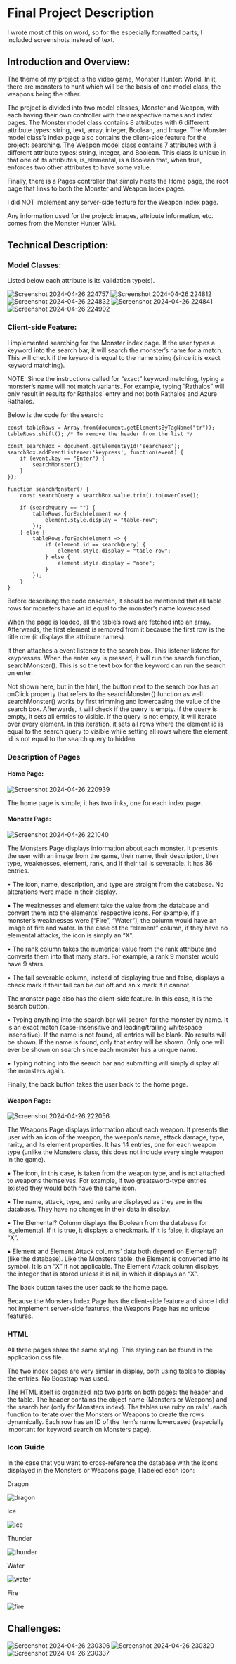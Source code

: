 <h1>Final Project Description</h1>
<p>I wrote most of this on word, so for the especially formatted parts, I included screenshots instead of text.</p>

<h2>Introduction and Overview:</h2>
<p>The theme of my project is the video game, Monster Hunter: World. In it, there are monsters to hunt which will be the basis of one model class, the weapons being the other.</p>
<p>The project is divided into two model classes, Monster and Weapon, with each having their own controller with their respective names and index pages. The Monster model class contains 8 attributes with 6 different attribute types: string, text, array, integer, Boolean, and Image. The Monster model class’s index page also contains the client-side feature for the project: searching. The Weapon model class contains 7 attributes with 3 different attribute types: string, integer, and Boolean. This class is unique in that one of its attributes, is_elemental, is a Boolean that, when true, enforces two other attributes to have some value.</p>
<p>Finally, there is a Pages controller that simply hosts the Home page, the root page that links to both the Monster and Weapon Index pages.</p>
<p>I did NOT implement any server-side feature for the Weapon Index page.</p> 

<p>Any information used for the project: images, attribute information, etc. comes from the Monster Hunter Wiki.</p> 


<h2>Technical Description:</h2>
<h3>Model Classes:</h3>
<p>Listed below each attribute is its validation type(s).</p>

![Screenshot 2024-04-26 224757](https://github.com/rarainey/final-project-3081/assets/143568348/81be36cd-fb17-4a80-977e-4f10a784f802)
![Screenshot 2024-04-26 224812](https://github.com/rarainey/final-project-3081/assets/143568348/d63dd692-5e5a-4b00-ae4e-e3466c824e19)
![Screenshot 2024-04-26 224832](https://github.com/rarainey/final-project-3081/assets/143568348/8a7f3388-da7a-4ba7-8df8-4d86d49ad15e)
![Screenshot 2024-04-26 224841](https://github.com/rarainey/final-project-3081/assets/143568348/292228d2-a016-4de5-bb05-c901408d6138)
![Screenshot 2024-04-26 224902](https://github.com/rarainey/final-project-3081/assets/143568348/4c2030d8-037a-4456-9b5a-71259ef384c1)

<h3>Client-side Feature:</h3>
<p>I implemented searching for the Monster index page. If the user types a keyword into the search bar, it will search the monster’s name for a match. This will check if the keyword is equal to the name string (since it is exact keyword matching).</p>
<p>NOTE: Since the instructions called for “exact” keyword matching, typing a monster’s name will not match variants. For example, typing “Rathalos” will only result in results for Rathalos’ entry and not both Rathalos and Azure Rathalos.</p>
<p>Below is the code for the search: </p>

    const tableRows = Array.from(document.getElementsByTagName("tr"));
    tableRows.shift(); /* To remove the header from the list */

    const searchBox = document.getElementById('searchBox');
    searchBox.addEventListener('keypress', function(event) {
        if (event.key == "Enter") {
            searchMonster();
        }
    });

    function searchMonster() {
        const searchQuery = searchBox.value.trim().toLowerCase();

        if (searchQuery == "") {
            tableRows.forEach(element => {
                element.style.display = "table-row";
            });
        } else {
            tableRows.forEach(element => {
                if (element.id == searchQuery) {
                    element.style.display = "table-row"; 
                } else {
                    element.style.display = "none"; 
                }
            });
        }
    }

<p>Before describing the code onscreen, it should be mentioned that all table rows for monsters have an id equal to the monster’s name lowercased.</p>
<p>When the page is loaded, all the table’s rows are fetched into an array. Afterwards, the first element is removed from it because the first row is the title row (it displays the attribute names).</p>
<p>It then attaches a event listener to the search box. This listener listens for keypresses. When the enter key is pressed, it will run the search function, searchMonster(). This is so the text box for the keyword can run the search on enter.</p>
<p>Not shown here, but in the html, the button next to the search box has an onClick property that refers to the searchMonster() function as well. 
searchMonster() works by first trimming and lowercasing the value of the search box. Afterwards, it will check if the query is empty. If the query is empty, it sets all entries to visible. If the query is not empty, it will iterate over every element. In this iteration, it sets all rows where the element id is equal to the search query to visible while setting all rows where the element id is not equal to the search query to hidden.</p>

<h3>Description of Pages</h3>
<h4>Home Page:</h4>

![Screenshot 2024-04-26 220939](https://github.com/rarainey/final-project-3081/assets/143568348/53e80fe1-b620-4bc2-9176-0337dd8fbe5f)
<p>The home page is simple; it has two links, one for each index page.</p>

<h4>Monster Page:</h4>

 ![Screenshot 2024-04-26 221040](https://github.com/rarainey/final-project-3081/assets/143568348/8b5ed9a5-d862-4bdb-b018-2e32eee95d0e)
<p>The Monsters Page displays information about each monster. It presents the user with an image from the game, their name, their description, their type, weaknesses, element, rank, and if their tail is severable. It has 36 entries.</p>
<p>•	The icon, name, description, and type are straight from the database. No alterations were made in their display.</p>
<p>•	The weaknesses and element take the value from the database and convert them into the elements’ respective icons. For example, if a monster’s weaknesses were [“Fire”, “Water”], the column would have an image of fire and water. In the case of the “element” column, if they have no elemental attacks, the icon is simply an “X”. </p>
<p>•	The rank column takes the numerical value from the rank attribute and converts them into that many stars. For example, a rank 9 monster would have 9 stars. </p>
<p>•	The tail severable column, instead of displaying true and false, displays a check mark if their tail can be cut off and an x mark if it cannot. </p>
<p>The monster page also has the client-side feature. In this case, it is the search button. </p>
<p>•	Typing anything into the search bar will search for the monster by name. It is an exact match (case-insensitive and leading/trailing whitespace insensitive). If the name is not found, all entries will be blank. No results will be shown. If the name is found, only that entry will be shown. Only one will ever be shown on search since each monster has a unique name.</p> 
<p>•	Typing nothing into the search bar and submitting will simply display all the monsters again. </p>
<p>Finally, the back button takes the user back to the home page.</p>

<h4>Weapon Page:</h4> 

 ![Screenshot 2024-04-26 222056](https://github.com/rarainey/final-project-3081/assets/143568348/045404b6-0070-4612-a358-1eea5281db8d)
<p>The Weapons Page displays information about each weapon. It presents the user with an icon of the weapon, the weapon’s name, attack damage, type, rarity, and its element properties. It has 14 entries, one for each weapon type (unlike the Monsters class, this does not include every single weapon in the game). </p>
<p>•	The icon, in this case, is taken from the weapon type, and is not attached to weapons themselves. For example, if two greatsword-type entries existed they would both have the same icon. </p>
<p>•	The name, attack, type, and rarity are displayed as they are in the database. They have no changes in their data in display. </p>
<p>•	The Elemental? Column displays the Boolean from the database for is_elemental. If it is true, it displays a checkmark. If it is false, it displays an “X”. </p>
<p>•	Element and Element Attack columns’ data both depend on Elemental? (like the database). Like the Monsters table, the Element is converted into its symbol. It is an “X” if not applicable. The Element Attack column displays the integer that is stored unless it is nil, in which it displays an “X”.</p>
<p>The back button takes the user back to the home page.</p>
<p>Because the Monsters Index Page has the client-side feature and since I did not implement server-side features, the Weapons Page has no unique features.</p> 

<h3>HTML</h3>
<p>All three pages share the same styling. This styling can be found in the application.css file.</p>
<p>The two index pages are very similar in display, both using tables to display the entries. No Boostrap was used. </p>
<p>The HTML itself is organized into two parts on both pages: the header and the table. The header contains the object name (Monsters or Weapons) and the search bar (only for Monsters index). The tables use ruby on rails’ .each function to iterate over the Monsters or Weapons to create the rows dynamically. Each row has an ID of the item’s name lowercased (especially important for keyword search on Monsters page).</p> 

<h3>Icon Guide</h3>
<p>In the case that you want to cross-reference the database with the icons displayed in the Monsters or Weapons page, I labeled each icon:</p>
<p>Dragon</p>

![dragon](https://github.com/rarainey/final-project-3081/assets/143568348/3a6ea534-3a7e-46d1-a968-4b67006fe929)
<p>Ice</p>

![ice](https://github.com/rarainey/final-project-3081/assets/143568348/37fb112c-a76d-4a4d-a4df-801b5b13bb7c)
<p>Thunder</p>

![thunder](https://github.com/rarainey/final-project-3081/assets/143568348/2ff0cee5-e808-4491-8d3e-94da6fd1c77d)
<p>Water</p>

![water](https://github.com/rarainey/final-project-3081/assets/143568348/0b0fbc0f-a17c-4415-9968-8cd021e60279)
<p>Fire</p>

![fire](https://github.com/rarainey/final-project-3081/assets/143568348/44e020e6-7d28-4309-b5c8-2714ce33fe77)

<h2>Challenges:</h2>

![Screenshot 2024-04-26 230306](https://github.com/rarainey/final-project-3081/assets/143568348/e2848c5d-8044-4993-8412-b02967fd733a)
![Screenshot 2024-04-26 230320](https://github.com/rarainey/final-project-3081/assets/143568348/cb2c16aa-f272-47b8-b968-f0a2ed0fa17e)
![Screenshot 2024-04-26 230337](https://github.com/rarainey/final-project-3081/assets/143568348/233191cb-e43c-4ee9-b97d-d6d96a4f1fd8)



